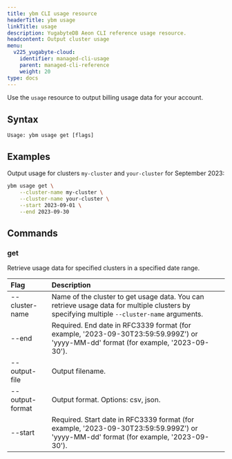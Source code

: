 ```yaml
---
title: ybm CLI usage resource
headerTitle: ybm usage
linkTitle: usage
description: YugabyteDB Aeon CLI reference usage resource.
headcontent: Output cluster usage
menu:
  v225_yugabyte-cloud:
    identifier: managed-cli-usage
    parent: managed-cli-reference
    weight: 20
type: docs
---
```


Use the `usage` resource to output billing usage data for your account.

## Syntax

```text
Usage: ybm usage get [flags]
```

## Examples

Output usage for clusters `my-cluster` and `your-cluster` for September 2023:

```sh
ybm usage get \
    --cluster-name my-cluster \
    --cluster-name your-cluster \
    --start 2023-09-01 \
    --end 2023-09-30
```

## Commands

### get

Retrieve usage data for specified clusters in a specified date range.

| Flag | Description |
| :--- | :--- |
| --cluster-name | Name of the cluster to get usage data. You can retrieve usage data for multiple clusters by specifying multiple `--cluster-name` arguments. |
| --end | Required. End date in RFC3339 format (for example, '2023-09-30T23:59:59.999Z') or 'yyyy-MM-dd' format (for example, '2023-09-30'). |
| --output-file | Output filename. |
| --output-format | Output format. Options: csv, json. |
| --start | Required. Start date in RFC3339 format (for example, '2023-09-30T23:59:59.999Z') or 'yyyy-MM-dd' format (for example, '2023-09-30'). |
